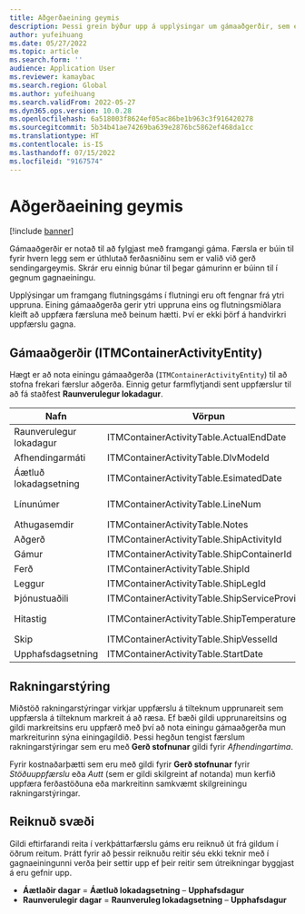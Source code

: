 ```yaml
---
title: Aðgerðaeining geymis
description: Þessi grein býður upp á upplýsingar um gámaaðgerðir, sem eru notaðar til að rekja framvindu flutningsgáma.
author: yufeihuang
ms.date: 05/27/2022
ms.topic: article
ms.search.form: ''
audience: Application User
ms.reviewer: kamaybac
ms.search.region: Global
ms.author: yufeihuang
ms.search.validFrom: 2022-05-27
ms.dyn365.ops.version: 10.0.28
ms.openlocfilehash: 6a518003f8624ef05ac86be1b963c3f916420278
ms.sourcegitcommit: 5b34b41ae74269ba639e2876bc5862ef468da1cc
ms.translationtype: HT
ms.contentlocale: is-IS
ms.lasthandoff: 07/15/2022
ms.locfileid: "9167574"
---
```

# <a name="container-activities-entity"></a>Aðgerðaeining geymis

[!include [banner](../includes/banner.md)]

Gámaaðgerðir er notað til að fylgjast með framgangi gáma. Færsla er búin til fyrir hvern legg sem er úthlutað ferðasniðinu sem er valið við gerð sendingargeymis. Skrár eru einnig búnar til þegar gámurinn er búinn til í gegnum gagnaeiningu.

Upplýsingar um framgang flutningsgáms í flutningi eru oft fengnar frá ytri uppruna. Eining gámaaðgerða gerir ytri uppruna eins og flutningsmiðlara kleift að uppfæra færsluna með beinum hætti. Því er ekki þörf á handvirkri uppfærslu gagna.

## <a name="container-activities-itmcontaineractivityentity"></a>Gámaaðgerðir (ITMContainerActivityEntity)

Hægt er að nota einingu gámaaðgerða (`ITMContainerActivityEntity`) til að stofna frekari færslur aðgerða. Einnig getur farmflytjandi sent uppfærslur til að fá staðfest **Raunverulegur lokadagur**.

| Nafn | Vörpun | Gagnagerð | Lykill | Skylda |
|---|---|---|---|---|
| Raunverulegur lokadagur | ITMContainerActivityTable.ActualEndDate | Datetime | Nr. | Nr. |
| Afhendingarmáti | ITMContainerActivityTable.DlvModeId | Nvarchar(10) | Nr. | Nr. |
| Áætluð lokadagsetning | ITMContainerActivityTable.EsimatedDate | Datetime | Nr. | Nr. |
| Línunúmer | ITMContainerActivityTable.LineNum | Tölustafir(32; 16) | **Já** | Nr. |
| Athugasemdir | ITMContainerActivityTable.Notes | Nvarchar(MAX) | Nr. | Nr. |
| Aðgerð | ITMContainerActivityTable.ShipActivityId | Nvarchar(10) | Nr. | **Já** |
| Gámur | ITMContainerActivityTable.ShipContainerId | Nvarchar(20) | **Já** | **Já** |
| Ferð | ITMContainerActivityTable.ShipId | Nvarchar(20) | **Já** | **Já** |
| Leggur | ITMContainerActivityTable.ShipLegId | Nvarchar(20) | Nr. | **Já** |
| Þjónustuaðili | ITMContainerActivityTable.ShipServiceProvider | Nvarchar(20) | Nr. | Nr. |
| Hitastig | ITMContainerActivityTable.ShipTemperature | Tölustafir(32; 6) | Nr. | Nr. |
| Skip | ITMContainerActivityTable.ShipVesselId | Nvarchar(20) | Nr. | Nr. |
| Upphafsdagsetning | ITMContainerActivityTable.StartDate | Datetime | Nr. | Nr. |

## <a name="tracking-control"></a>Rakningarstýring

Miðstöð rakningarstýringar virkjar uppfærslu á tilteknum upprunareit sem uppfærsla á tilteknum markreit á að ræsa. Ef bæði gildi upprunareitsins og gildi markreitsins eru uppfærð með því að nota einingu gámaaðgerða mun markreiturinn sýna einingagildið. Þessi hegðun tengist færslum rakningarstýringar sem eru með **Gerð stofnunar** gildi fyrir *Afhendingartíma*.

Fyrir kostnaðarþætti sem eru með gildi fyrir **Gerð stofnunar** fyrir *Stöðuuppfærslu* eða *Autt* (sem er gildi skilgreint af notanda) mun kerfið uppfæra ferðastöðuna eða markreitinn samkvæmt skilgreiningu rakningarstýringar.

## <a name="calculated-fields"></a>Reiknuð svæði

Gildi eftirfarandi reita í verkþáttarfærslu gáms eru reiknuð út frá gildum í öðrum reitum. Þrátt fyrir að þessir reiknuðu reitir séu ekki teknir með í gagnaeiningunni verða þeir settir upp ef þeir reitir sem útreikningar byggjast á eru gefnir upp.

- **Áætlaðir dagar** = **Áætluð lokadagsetning** – **Upphafsdagur**
- **Raunverulegir dagar** = **Raunveruleg lokadagsetning** – **Upphafsdagur**
